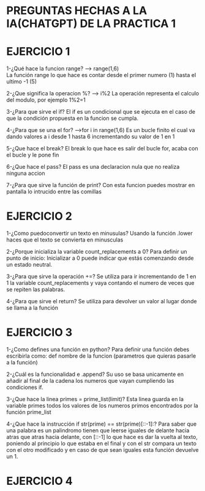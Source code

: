 # PREGUNTAS HECHAS A LA IA(CHATGPT) DE LA PRACTICA 1

# EJERCICIO 1
1-¿Qué hace la funcion range? --> range(1,6)  
La función range lo que hace es contar desde el primer numero (1) hasta el ultimo -1 (5)

2-¿Que significa la operacion %? --> i%2
La operación representa el calculo del modulo, por ejemplo 1%2=1

3-¿Para que sirve el if?
El if es un condicional que se ejecuta en el caso de que la condición propuesta en la funcion se cumpla.

4-¿Para que se una el for? -->for i in range(1,6)
Es un bucle finito el cual va dando valores a i desde 1 hasta 6 incrementando su valor de 1 en 1

5-¿Que hace el break?
El break lo que hace es salir del bucle for, acaba con el bucle y le pone fin

6-¿Que hace el pass?
El pass es una declaracion nula que no realiza ninguna accion

7-¿Para que sirve la función de print?
Con esta funcion puedes mostrar en pantalla lo intrucido entre las comillas

# EJERCICIO 2
1-¿Como puedoconvertir un texto en minusulas?
Usando la función .lower haces que el texto se convierta en minusculas

2-¿Porque inicializa la variable count_replacements a 0?
Para definir un punto de inicio: Inicializar a 0 puede indicar que estás comenzando desde un estado neutral.

3-¿Para que sirve la operación +=?
Se utiliza para ir incrementando de 1 en 1 la variable count_replacements y vaya contando el numero de veces que se repiten las palabras.

4-¿Para que sirve el return?
Se utiliza para devolver un valor al lugar donde se llama a la función

# EJERCICIO 3

1-¿Como defines una función en python?
Para definir una función debes escribirla como: def nombre de la funcion (parametros que quieras pasarle a la función) 

2-¿Cuál es la funcionalidad e .append?
Su uso se basa unicamente en añadir al final de la cadena los numeros que vayan cumpliendo las condiciones if.

3-¿Que hace la linea primes = prime_list(limit)?
Esta linea guarda en la variable primes todos los valores de los numeros primos encontrados por la función prime_list

4-¿Que hace la instrucción if str(prime) == str(prime)[::-1]:?
Para saber que una palabra es un palindromo tienen que leerse iguales de delante hacia  atras que atras hacia delante, con [::-1] lo que hace es dar la vuelta al texto, poniendo al principio lo que estaba en el final y con el str compara un texto con el otro modificado y en caso de que sean iguales esta función devuelve un 1.

# EJERCICIO 4
